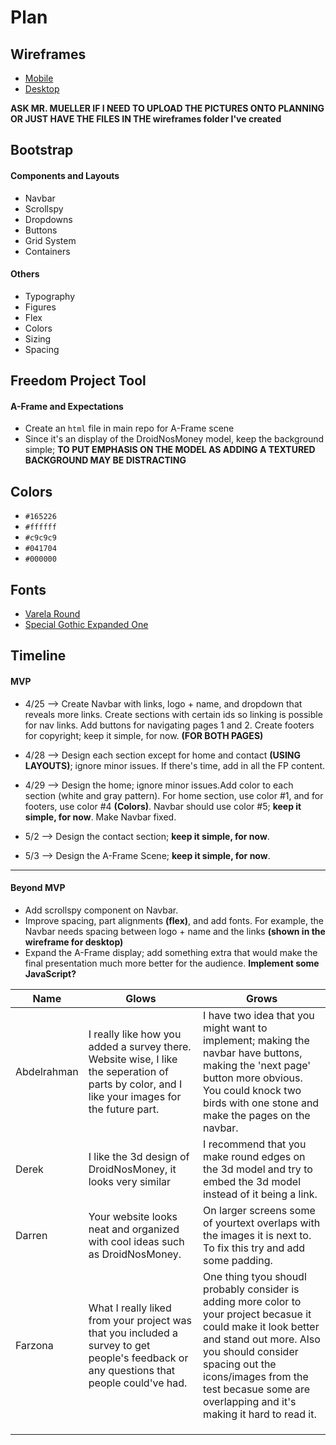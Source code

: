 # Plan

## Wireframes
* [Mobile](https://wireframe.cc/dchMzQ)
* [Desktop](https://wireframe.cc/mH7KtM)

**ASK MR. MUELLER IF I NEED TO UPLOAD THE PICTURES ONTO PLANNING OR JUST HAVE THE FILES IN THE wireframes folder I've created**

## Bootstrap
#### Components and Layouts
* Navbar
* Scrollspy
* Dropdowns
* Buttons
* Grid System
* Containers
#### Others
* Typography
* Figures
* Flex
* Colors
* Sizing
* Spacing

## Freedom Project Tool
#### A-Frame and Expectations
* Create an `html` file in main repo for A-Frame scene
* Since it's an display of the DroidNosMoney model, keep the background simple; **TO PUT EMPHASIS ON THE MODEL AS ADDING A TEXTURED BACKGROUND MAY BE DISTRACTING**

## Colors
* `#165226`
* `#ffffff`
* `#c9c9c9`
* `#041704`
* `#000000`

## Fonts
* [Varela Round](https://fonts.google.com/specimen/Varela+Round)
* [Special Gothic Expanded One](https://fonts.google.com/specimen/Special+Gothic+Expanded+One)

## Timeline

#### MVP

* 4/25 --> Create Navbar with links, logo + name, and dropdown that reveals more links. Create sections with certain ids so linking is possible for nav links. Add buttons for navigating pages 1 and 2. Create footers for copyright; keep it simple, for now. **(FOR BOTH PAGES)**

* 4/28 --> Design each section except for home and contact **(USING LAYOUTS)**; ignore minor issues. If there's time, add in all the FP content.

* 4/29 --> Design the home; ignore minor issues.Add color to each section (white and gray pattern). For home section, use color #1, and for footers, use color #4 **(Colors)**. Navbar should use color #5; **keep it simple, for now**. Make Navbar fixed.

* 5/2 -->  Design the contact section; **keep it simple, for now**.

* 5/3 --> Design the A-Frame Scene; **keep it simple, for now**.

---

#### Beyond MVP

* Add scrollspy component on Navbar.
* Improve spacing, part alignments **(flex)**, and add fonts. For example, the Navbar needs spacing between logo + name and the links **(shown in the wireframe for desktop)**
* Expand the A-Frame display; add something extra that would make the final presentation much more better for the audience. **Implement some JavaScript?**










| Name | Glows | Grows |
| -------- | ------- | ------- |
| Abdelrahman | I really like how you added a survey there. Website wise, I like the seperation of parts by color, and I like your images for the future part. | I have two idea that you might want to implement; making the navbar have buttons, making the 'next page' button more obvious. You could knock two birds with one stone and make the pages on the navbar. 
| Derek | I like the 3d design of DroidNosMoney, it looks very similar | I recommend that you make round edges on the 3d model and try to embed the 3d model instead of it being a link. |
| Darren  | Your website looks neat and organized with cool ideas such as DroidNosMoney.  | On larger screens some of yourtext overlaps with the images it is  next  to. To fix this try and add some padding.
| Farzona  | What I really liked from your project was that you included a survey to get people's feedback or any questions that people could've had.  | One thing tyou shoudl probably consider is adding more color to your project becasue it could make it look better and stand out more. Also you should consider spacing out the icons/images from the test becasue some are overlapping and it's making it hard to read it. 
|   |   |
|   |   |
|   |   |


